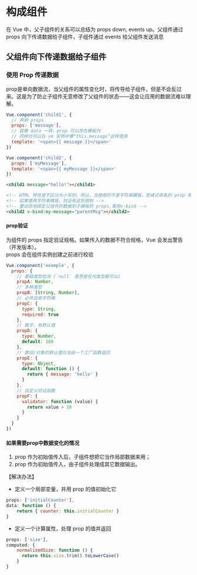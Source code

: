 # 构成组件
在 Vue 中，父子组件的关系可以总结为 props down, events up。父组件通过 props 向下传递数据给子组件，子组件通过 events 给父组件发送消息
## 父组件向下传递数据给子组件
### 使用 Prop 传递数据
prop是单向数据流，当父组件的属性变化时，将传导给子组件，但是不会反过来。这是为了防止子组件无意修改了父组件的状态——这会让应用的数据流难以理解。
```javascript
Vue.component('child1', {
  // 声明 props
  props: ['message'],
  // 就像 data 一样，prop 可以用在模板内
  // 同样也可以在 vm 实例中像“this.message”这样使用
  template: '<span>{{ message }}</span>'
})

Vue.component('child2', {
  props: ['myMessage'],
  template: '<span>{{ myMessage }}</span>'
})
```
```html
<child1 message="hello!"></child1>

<!-- HTML 特性是不区分大小写的。所以，当使用的不是字符串模版，驼峰式命名的 prop 需要转换为相对应的短横线隔开式命名 -->
<!-- 如果使用字符串模版，则没有这些限制 -->
<!-- 要动态地绑定父组件的数据到子模板的 props,需用v-bind -->
<child2 v-bind:my-message="parentMsg"></child2>
```
#### prop验证
为组件的 props 指定验证规格。如果传入的数据不符合规格，Vue 会发出警告（开发版本）。<br>
props 会在组件实例创建之前进行校验
```javascript
Vue.component('example', {
  props: {
    // 基础类型检测 (`null` 意思是任何类型都可以)
    propA: Number,
    // 多种类型
    propB: [String, Number],
    // 必传且是字符串
    propC: {
      type: String,
      required: true
    },
    // 数字，有默认值
    propD: {
      type: Number,
      default: 100
    },
    // 数组/对象的默认值应当由一个工厂函数返回
    propE: {
      type: Object,
      default: function () {
        return { message: 'hello' }
      }
    },
    // 自定义验证函数
    propF: {
      validator: function (value) {
        return value > 10
      }
    }
  }
})
```

#### 如果需要prop中数据变化的情况
1. prop 作为初始值传入后，子组件想把它当作局部数据来用；
2. prop 作为初始值传入，由子组件处理成其它数据输出。

【解决办法】
- 定义一个局部变量，并用 prop 的值初始化它
```javascript
props: ['initialCounter'],
data: function () {
    return { counter: this.initialCounter }
}
```
- 定义一个计算属性，处理 prop 的值并返回
```javascript
props: ['size'],
computed: {
    normalizedSize: function () {
      return this.size.trim().toLowerCase()
    }
}
```
